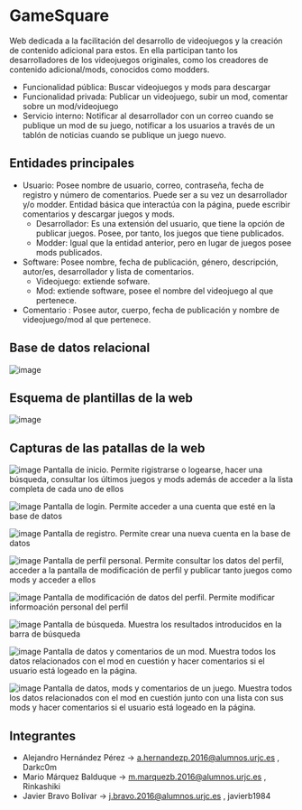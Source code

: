 # GameSquare

Web dedicada a la facilitación del desarrollo de videojuegos y la creación de contenido adicional para estos.
En ella participan tanto los desarrolladores de los videojuegos originales, como los creadores de contenido adicional/mods, conocidos como modders.

+ Funcionalidad pública: Buscar videojuegos y mods para descargar
+ Funcionalidad privada: Publicar un videojuego, subir un mod, comentar sobre un mod/videojuego
+ Servicio interno: Notificar al desarrollador con un correo cuando se publique un mod de su juego, notificar a los usuarios a través de un tablón de noticias cuando se publique un juego nuevo.

## Entidades principales

+ Usuario: Posee nombre de usuario, correo, contraseña, fecha de registro y número de comentarios. Puede ser a su vez un desarrollador y/o modder. Entidad básica que interactúa con la página, puede escribir comentarios y descargar juegos y mods.
  + Desarrollador: Es una extensión del usuario, que tiene la opción de publicar juegos. Posee, por tanto, los juegos que tiene publicados. 
  + Modder: Igual que la entidad anterior, pero en lugar de juegos posee mods publicados.
+ Software: Posee nombre, fecha de publicación, género, descripción, autor/es, desarrollador y lista de comentarios.
  + Videojuego: extiende sofware.
  + Mod: extiende software, posee el nombre del videojuego al que pertenece.
+ Comentario : Posee autor, cuerpo, fecha de publicación y nombre de videojuego/mod al que pertenece.

## Base de datos relacional

![image](Esquema_relacional_DAD.jpg)

## Esquema de plantillas de la web

![image](esquema_plantillas_DAD.jpg)

## Capturas de las patallas de la web
![image](screenshots/main.png)
Pantalla de inicio. Permite rigistrarse o logearse, hacer una búsqueda, consultar los últimos juegos y mods además de acceder a la lista completa de cada uno de ellos



![image](screenshots/login.png)
Pantalla de login. Permite acceder a una cuenta que esté en la base de datos



![image](screenshots/register.png)
Pantalla de registro. Permite crear una nueva cuenta en la base de datos



![image](screenshots/profile.png)
Pantalla de perfil personal. Permite consultar los datos del perfil, acceder a la pantalla de modificación de perfil y publicar tanto juegos como mods y acceder a ellos



![image](screenshots/modify_profile.png)
Pantalla de modificación de datos del perfil. Permite modificar informoación personal del perfil



![image](screenshots/search.png)
Pantalla de búsqueda. Muestra los resultados introducidos en la barra de búsqueda



![image](screenshots/mod.png)
Pantalla de datos y comentarios de un mod. Muestra todos los datos relacionados con el mod en cuestión y hacer comentarios si el usuario está logeado en la página.



![image](screenshots/game.png)
Pantalla de datos, mods y comentarios de un juego. Muestra todos los datos relacionados con el mod en cuestión junto con una lista con sus mods y hacer comentarios si el usuario está logeado en la página.

## Integrantes

+ Alejandro	Hernández Pérez -> a.hernandezp.2016@alumnos.urjc.es , Darkc0m
+ Mario	Márquez Balduque -> m.marquezb.2016@alumnos.urjc.es , Rinkashiki
+ Javier Bravo Bolívar ->	j.bravo.2016@alumnos.urjc.es , javierb1984
